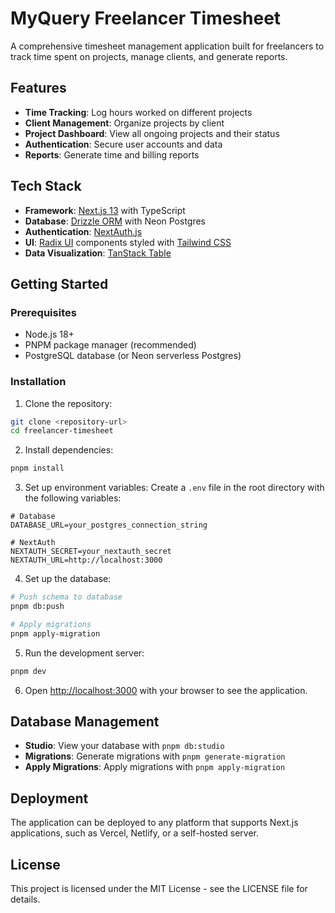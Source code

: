 # MyQuery Freelancer Timesheet

A comprehensive timesheet management application built for freelancers to track time spent on projects, manage clients, and generate reports.

## Features

- **Time Tracking**: Log hours worked on different projects
- **Client Management**: Organize projects by client
- **Project Dashboard**: View all ongoing projects and their status
- **Authentication**: Secure user accounts and data
- **Reports**: Generate time and billing reports

## Tech Stack

- **Framework**: [Next.js 13](https://nextjs.org/) with TypeScript
- **Database**: [Drizzle ORM](https://orm.drizzle.team/) with Neon Postgres
- **Authentication**: [NextAuth.js](https://next-auth.js.org/)
- **UI**: [Radix UI](https://www.radix-ui.com/) components styled with [Tailwind CSS](https://tailwindcss.com/)
- **Data Visualization**: [TanStack Table](https://tanstack.com/table)

## Getting Started

### Prerequisites

- Node.js 18+ 
- PNPM package manager (recommended)
- PostgreSQL database (or Neon serverless Postgres)

### Installation

1. Clone the repository:
```bash
git clone <repository-url>
cd freelancer-timesheet
```

2. Install dependencies:
```bash
pnpm install
```

3. Set up environment variables:
Create a `.env` file in the root directory with the following variables:
```
# Database
DATABASE_URL=your_postgres_connection_string

# NextAuth
NEXTAUTH_SECRET=your_nextauth_secret
NEXTAUTH_URL=http://localhost:3000
```

4. Set up the database:
```bash
# Push schema to database
pnpm db:push

# Apply migrations
pnpm apply-migration
```

5. Run the development server:
```bash
pnpm dev
```

6. Open [http://localhost:3000](http://localhost:3000) with your browser to see the application.

## Database Management

- **Studio**: View your database with `pnpm db:studio`
- **Migrations**: Generate migrations with `pnpm generate-migration`
- **Apply Migrations**: Apply migrations with `pnpm apply-migration`

## Deployment

The application can be deployed to any platform that supports Next.js applications, such as Vercel, Netlify, or a self-hosted server.

## License

This project is licensed under the MIT License - see the LICENSE file for details.
